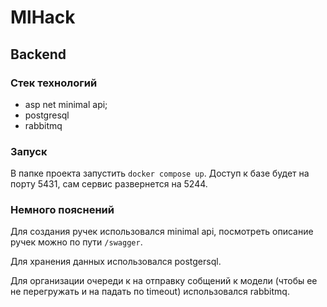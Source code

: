 # MlHack
## Backend
### Стек технологий
- asp net minimal api;
- postgresql
- rabbitmq
### Запуск
В папке проекта запустить `docker compose up`. Доступ к базе будет на порту 5431, сам сервис развернется на 5244.
### Немного пояснений
Для создания ручек использовался minimal api, посмотреть описание ручек можно по пути `/swagger`.

Для хранения данных использовался postgersql.

Для организации очереди к на отправку собщений к модели (чтобы ее не перегружать и на падать по timeout) использовался rabbitmq.